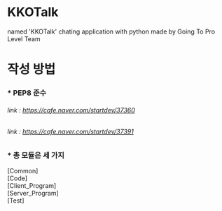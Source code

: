 # KKOTalk
named 'KKOTalk' chating application with python made by Going To Pro Level Team


# 작성 방법
### * PEP8 준수
###### link : https://cafe.naver.com/startdev/37360
###### link : https://cafe.naver.com/startdev/37391

### * 총 모듈은 세 가지
[Common]
<br>
[Code]
<br>
[Client_Program]
<br>
[Server_Program]
<br>
[Test]
<br>



